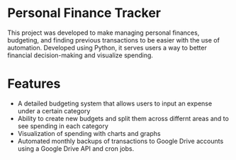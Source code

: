 # Personal Finance Tracker
This project was developed to make managing personal finances, budgeting, and finding previous transactions to be easier with the use of automation. Developed using Python, it serves users a way to better financial decision-making and visualize spending.
# Features
- A detailed budgeting system that allows users to input an expense under a certain category
- Ability to create new budgets and split them across differnt areas and to see spending in each category
- Visualization of spending with charts and graphs
- Automated monthly backups of transactions to Google Drive accounts using a Google Drive API and cron jobs.
